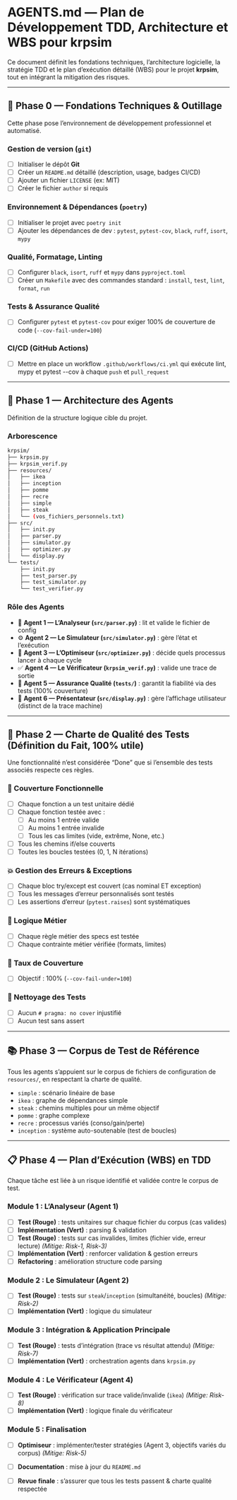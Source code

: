 # AGENTS.md — Plan de Développement TDD, Architecture et WBS pour krpsim

Ce document définit les fondations techniques, l’architecture logicielle, la stratégie TDD et le plan d’exécution détaillé (WBS) pour le projet **krpsim**, tout en intégrant la mitigation des risques.

---

## 🔧 Phase 0 — Fondations Techniques & Outillage

Cette phase pose l’environnement de développement professionnel et automatisé.

### Gestion de version (`git`)
- [ ] Initialiser le dépôt **Git**
- [ ] Créer un `README.md` détaillé (description, usage, badges CI/CD)
- [ ] Ajouter un fichier `LICENSE` (ex: MIT)
- [ ] Créer le fichier `author` si requis

### Environnement & Dépendances (`poetry`)
- [ ] Initialiser le projet avec `poetry init`
- [ ] Ajouter les dépendances de dev : `pytest`, `pytest-cov`, `black`, `ruff`, `isort`, `mypy`

### Qualité, Formatage, Linting
- [ ] Configurer `black`, `isort`, `ruff` et `mypy` dans `pyproject.toml`
- [ ] Créer un `Makefile` avec des commandes standard : `install`, `test`, `lint`, `format`, `run`

### Tests & Assurance Qualité
- [ ] Configurer `pytest` et `pytest-cov` pour exiger 100% de couverture de code (`--cov-fail-under=100`)

### CI/CD (GitHub Actions)
- [ ] Mettre en place un workflow `.github/workflows/ci.yml` qui exécute lint, mypy et pytest --cov à chaque `push` et `pull_request`

---

## 📂 Phase 1 — Architecture des Agents

Définition de la structure logique cible du projet.

### Arborescence
```bash
krpsim/
├── krpsim.py
├── krpsim_verif.py
├── resources/
│   ├── ikea
│   ├── inception
│   ├── pomme
│   ├── recre
│   ├── simple
│   ├── steak
│   └── (vos_fichiers_personnels.txt)
├── src/
│   ├── init.py
│   ├── parser.py
│   ├── simulator.py
│   ├── optimizer.py
│   └── display.py
└── tests/
    ├── init.py
    ├── test_parser.py
    ├── test_simulator.py
    └── test_verifier.py
```
### Rôle des Agents
- 🤖 **Agent 1 — L’Analyseur (`src/parser.py`)** : lit et valide le fichier de config
- ⚙️ **Agent 2 — Le Simulateur (`src/simulator.py`)** : gère l’état et l’exécution
- 🧠 **Agent 3 — L’Optimiseur (`src/optimizer.py`)** : décide quels processus lancer à chaque cycle
- ✅ **Agent 4 — Le Vérificateur (`krpsim_verif.py`)** : valide une trace de sortie
- 🧪 **Agent 5 — Assurance Qualité (`tests/`)** : garantit la fiabilité via des tests (100% couverture)
- 🎨 **Agent 6 — Présentateur (`src/display.py`)** : gère l’affichage utilisateur (distinct de la trace machine)

---

## 🎯 Phase 2 — Charte de Qualité des Tests (Définition du Fait, 100% utile)

Une fonctionnalité n’est considérée “Done” que si l’ensemble des tests associés respecte ces règles.

### 🧪 Couverture Fonctionnelle
- [ ] Chaque fonction a un test unitaire dédié
- [ ] Chaque fonction testée avec :
  - [ ] Au moins 1 entrée valide
  - [ ] Au moins 1 entrée invalide
  - [ ] Tous les cas limites (vide, extrême, None, etc.)
- [ ] Tous les chemins if/else couverts
- [ ] Toutes les boucles testées (0, 1, N itérations)

### 💥 Gestion des Erreurs & Exceptions
- [ ] Chaque bloc try/except est couvert (cas nominal ET exception)
- [ ] Tous les messages d’erreur personnalisés sont testés
- [ ] Les assertions d’erreur (`pytest.raises`) sont systématiques

### 🧠 Logique Métier
- [ ] Chaque règle métier des specs est testée
- [ ] Chaque contrainte métier vérifiée (formats, limites)

### 🧪 Taux de Couverture
- [ ] Objectif : 100% (`--cov-fail-under=100`)

### 🧼 Nettoyage des Tests
- [ ] Aucun `# pragma: no cover` injustifié
- [ ] Aucun test sans assert

---

## 📚 Phase 3 — Corpus de Test de Référence

Tous les agents s’appuient sur le corpus de fichiers de configuration de `resources/`, en respectant la charte de qualité.

- `simple` : scénario linéaire de base
- `ikea` : graphe de dépendances simple
- `steak` : chemins multiples pour un même objectif
- `pomme` : graphe complexe
- `recre` : processus variés (conso/gain/perte)
- `inception` : système auto-soutenable (test de boucles)

---

## 📋 Phase 4 — Plan d’Exécution (WBS) en TDD

Chaque tâche est liée à un risque identifié et validée contre le corpus de test.

### **Module 1 : L’Analyseur (Agent 1)**
- [ ] **Test (Rouge)** : tests unitaires sur chaque fichier du corpus (cas valides)
- [ ] **Implémentation (Vert)** : parsing & validation
- [ ] **Test (Rouge)** : tests sur cas invalides, limites (fichier vide, erreur lecture) *(Mitige: Risk-1, Risk-3)*
- [ ] **Implémentation (Vert)** : renforcer validation & gestion erreurs
- [ ] **Refactoring** : amélioration structure code parsing

### **Module 2 : Le Simulateur (Agent 2)**
- [ ] **Test (Rouge)** : tests sur `steak`/`inception` (simultanéité, boucles) *(Mitige: Risk-2)*
- [ ] **Implémentation (Vert)** : logique du simulateur

### **Module 3 : Intégration & Application Principale**
- [ ] **Test (Rouge)** : tests d’intégration (trace vs résultat attendu) *(Mitige: Risk-7)*
- [ ] **Implémentation (Vert)** : orchestration agents dans `krpsim.py`

### **Module 4 : Le Vérificateur (Agent 4)**
- [ ] **Test (Rouge)** : vérification sur trace valide/invalide (`ikea`) *(Mitige: Risk-8)*
- [ ] **Implémentation (Vert)** : logique finale du vérificateur

### **Module 5 : Finalisation**
- [ ] **Optimiseur** : implémenter/tester stratégies (Agent 3, objectifs variés du corpus) *(Mitige: Risk-5)*
- [ ] **Documentation** : mise à jour du `README.md`
- [ ] **Revue finale** : s’assurer que tous les tests passent & charte qualité respectée


